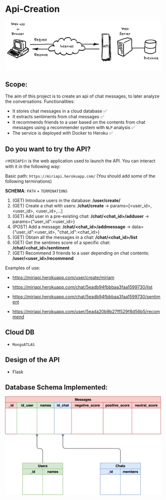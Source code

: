 # Api-Creation

<p align="center">
 <img src="./images/api.png"/>
</p>

## Scope:

The aim of this project is to create an api of chat messages, to later analyze the conversations. Functionalities:

- It stores chat messages in a cloud database ✅
- It extracts sentiments from chat messages ✅
- It recommends friends to a user based on the contents from chat messages using a recommender system with `NLP` analysis ✅
- The service is deployed with Docker to Heroku ✅

## Do you want to try the API? 

🔥`MIRIAPI`🔥 is the web application used to launch the API. You can interact with it in the following way:

Basic path: `https://miriapi.herokuapp.com/` (You should add some of the following terminations)

**SCHEMA**: `PATH` + `TERMINATIONS` 

1) (GET) Introduce users in the database: **/user/create/<name>**
2) (GET) Create a chat with users: **/chat/create** -> params=[<user_id>, <user_id>, <user_id>,...]
3) (GET) Add user in a pre-existing chat: **/chat/<chat_id>/adduser** -> params={"user_id":<user_id>}
4) (POST) Add a message: **/chat/<chat_id>/addmessage** -> data={"user_id":<user_id>, "chat_id":<chat_id>}
5) (GET) Obtain all the messages in a chat: **/chat/<chat_id>/list**
6) (GET) Get the sentimes score of a specific chat: **/chat/<chat_id>/sentiment**
7) (GET) Recommend 3 friends to a user depending on chat contents: **/user/<user_id>/recommend**

Examples of use:

- https://miriapi.herokuapp.com/user/create/miriam 

- https://miriapi.herokuapp.com/chat/5eadb94fbbbaa3faa1599730/list 

- https://miriapi.herokuapp.com/chat/5eadb94fbbbaa3faa1599730/sentiment

- https://miriapi.herokuapp.com/user/5eada20b9b27ff529f8d56b5/recommend

## Cloud DB 

- `MongoATLAS`

## Design of the API

- Flask 

## Database Schema Implemented:

<p align="center">
 <img src="./images/db.png"/>
</p>

